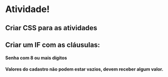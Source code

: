# Atividade!
## Criar CSS para as atividades
## Criar um IF com as cláusulas:
  ####     Senha com 8 ou mais dígitos
  ####     Valores do cadastro não podem estar vazios, devem receber algum valor.
